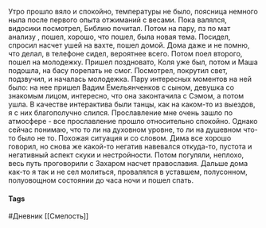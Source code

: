 Утро прошло вяло и спокойно, температуры не было, поясница немного ныла после первого опыта отжиманий с весами. Пока валялся, видосики посмотрел, Библию почитал. Потом на пару, пз по мат анализу , пошел, хорошо, что пошел, была новая тема. Посидел, спросил насчет ушей на вахте, пошел домой. Дома даже и не помню, что делал, в телефоне сидел, вероятнее всего. Потом поел второго, пошел на молодежку. Пришел поздновато, Коля уже был, потом и Маша подошла, на басу порепать не смог. Посмотрел, покрутил свет, подзвучил, и началась молодежка. Пару интересных моментов на ней было: на нее пришел Вадим Емельянченков с сыном, девушка со знакомым лицом, интересно, что она законтачила с Сэмом, а потом ушла. В качестве интерактива были танцы, как на каком-то из выездов, я с них благополучно слился. Прославление мне очень зашло по атмосфере - все прославление прошло относительно спокойно. Однако сейчас понимаю, что то ли на духовном уровне, то ли на душевном что-то было не то. Похожая ситуация и со словом. Дима все хорошо говорил, но снова же какой-то негатив навевался откуда-то, пустота и негативный аспект скуки и нестройности. Потом погуляли, неплохо, весь путь проговорили с Захаром насчет православия. Дальше дома как-то я так и не сел молиться, провалялся в уставшем, полусонном, полуовощном состоянии до часа ночи и пошел спать.

#### Tags
#Дневник
[[Смелость]]

